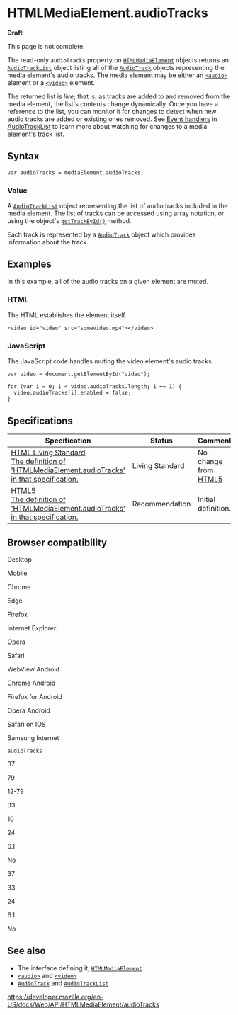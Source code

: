 # HTMLMediaElement.audioTracks

**Draft**

This page is not complete.

The read-only `audioTracks` property on [`HTMLMediaElement`](../htmlmediaelement) objects returns an [`AudioTrackList`](../audiotracklist) object listing all of the [`AudioTrack`](../audiotrack) objects representing the media element's audio tracks. The media element may be either an [`<audio>`](https://developer.mozilla.org/en-US/docs/Web/HTML/Element/audio) element or a [`<video>`](https://developer.mozilla.org/en-US/docs/Web/HTML/Element/video) element.

The returned list is _live_; that is, as tracks are added to and removed from the media element, the list's contents change dynamically. Once you have a reference to the list, you can monitor it for changes to detect when new audio tracks are added or existing ones removed. See [Event handlers](#) in [AudioTrackList](../audiotracklist) to learn more about watching for changes to a media element's track list.

## Syntax

    var audioTracks = mediaElement.audioTracks;

### Value

A [`AudioTrackList`](../audiotracklist) object representing the list of audio tracks included in the media element. The list of tracks can be accessed using array notation, or using the object's [`getTrackById()`](../audiotracklist/gettrackbyid) method.

Each track is represented by a [`AudioTrack`](../audiotrack) object which provides information about the track.

## Examples

In this example, all of the audio tracks on a given element are muted.

### HTML

The HTML establishes the element itself.

    <video id="video" src="somevideo.mp4"></video>

### JavaScript

The JavaScript code handles muting the video element's audio tracks.

    var video = document.getElementById("video");

    for (var i = 0; i < video.audioTracks.length; i += 1) {
      video.audioTracks[i].enabled = false;
    }

## Specifications

<table><thead><tr class="header"><th>Specification</th><th>Status</th><th>Comment</th></tr></thead><tbody><tr class="odd"><td><a href="https://html.spec.whatwg.org/multipage/#dom-media-audiotracks">HTML Living Standard<br />
<span class="small">The definition of 'HTMLMediaElement.audioTracks' in that specification.</span></a></td><td><span class="spec-living">Living Standard</span></td><td>No change from <a href="https://www.w3.org/TR/html52/">HTML5</a></td></tr><tr class="even"><td><a href="https://www.w3.org/TR/html52/embedded-content-0.html#htmlmediaelement">HTML5<br />
<span class="small">The definition of 'HTMLMediaElement.audioTracks' in that specification.</span></a></td><td><span class="spec-rec">Recommendation</span></td><td>Initial definition.</td></tr></tbody></table>

## Browser compatibility

Desktop

Mobile

Chrome

Edge

Firefox

Internet Explorer

Opera

Safari

WebView Android

Chrome Android

Firefox for Android

Opera Android

Safari on IOS

Samsung Internet

`audioTracks`

37

79

12-79

33

10

24

6.1

No

37

33

24

6.1

No

## See also

- The interface defining it, [`HTMLMediaElement`](../htmlmediaelement).
- [`<audio>`](https://developer.mozilla.org/en-US/docs/Web/HTML/Element/audio) and [`<video>`](https://developer.mozilla.org/en-US/docs/Web/HTML/Element/video)
- [`AudioTrack`](../audiotrack) and [`AudioTrackList`](../audiotracklist)

<a href="https://developer.mozilla.org/en-US/docs/Web/API/HTMLMediaElement/audioTracks" class="_attribution-link">https://developer.mozilla.org/en-US/docs/Web/API/HTMLMediaElement/audioTracks</a>
